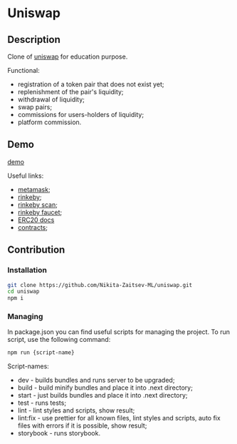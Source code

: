 # Uniswap

## Description

Clone of [uniswap](https://app.uniswap.org/) for education purpose.

Functional:

- registration of a token pair that does not exist yet;
- replenishment of the pair's liquidity;
- withdrawal of liquidity;
- swap pairs;
- commissions for users-holders of liquidity;
- platform commission.

## Demo

[demo](https://uniswap-iota.vercel.app/)

Useful links:

- [metamask](https://metamask.io/);
- [rinkeby](https://www.rinkeby.io/);
- [rinkeby scan](https://rinkeby.etherscan.io/);
- [rinkeby faucet](https://rinkebyfaucet.com/);
- [ERC20 docs](https://docs.openzeppelin.com/contracts/4.x/api/token/erc20)
- [contracts](./src/shared/api/blockchain/rinkeby/constants.ts);

## Contribution

### Installation

```bash
git clone https://github.com/Nikita-Zaitsev-ML/uniswap.git
cd uniswap
npm i
```

### Managing

In package.json you can find useful scripts for managing the project. To run script, use the following command:

```bash
npm run {script-name}
```

Script-names:

- dev - builds bundles and runs server to be upgraded;
- build - build minify bundles and place it into .next directory;
- start - just builds bundles and place it into .next directory;
- test - runs tests;
- lint - lint styles and scripts, show result;
- lint:fix - use prettier for all known files, lint styles and scripts, auto fix files with errors if it is possible, show result;
- storybook - runs storybook.
